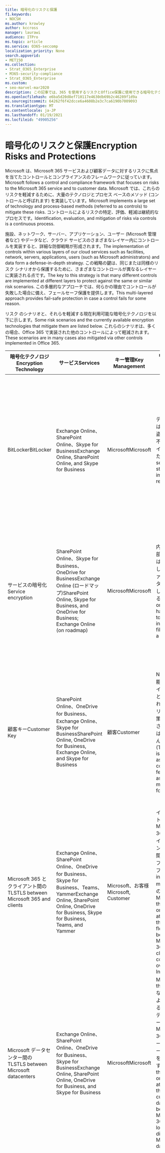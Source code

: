 ```yaml
---
title: 暗号化のリスクと保護
f1.keywords:
- NOCSH
ms.author: krowley
author: kccross
manager: laurawi
audience: ITPro
ms.topic: article
ms.service: O365-seccomp
localization_priority: None
search.appverid:
- MET150
ms.collection:
- Strat_O365_Enterprise
- M365-security-compliance
- Strat_O365_Enterprise
ms.custom:
- seo-marvel-mar2020
description: この記事では、365 を使用するリスクとOffice保護に使用できる暗号化テクノロジについて学習します。
ms.openlocfilehash: e6ba5d20d8ef710117e4630db69b2c46289f1d9a
ms.sourcegitcommit: 64262f6f42dcce6a4608b2e3c7ca6190b7009093
ms.translationtype: MT
ms.contentlocale: ja-JP
ms.lasthandoff: 01/19/2021
ms.locfileid: "49905256"
---
```

# <a name="encryption-risks-and-protections"></a><span data-ttu-id="67aee-103">暗号化のリスクと保護</span><span class="sxs-lookup"><span data-stu-id="67aee-103">Encryption Risks and Protections</span></span>

<span data-ttu-id="67aee-104">Microsoft は、Microsoft 365 サービスおよび顧客データに対するリスクに焦点を当てたコントロールとコンプライアンスのフレームワークに従っています。</span><span class="sxs-lookup"><span data-stu-id="67aee-104">Microsoft follows a control and compliance framework that focuses on risks to the Microsoft 365 service and to customer data.</span></span> <span data-ttu-id="67aee-105">Microsoft では、これらのリスクを軽減するために、大量のテクノロジとプロセス ベースのメソッド (コントロールと呼ばれます) を実装しています。</span><span class="sxs-lookup"><span data-stu-id="67aee-105">Microsoft implements a large set of technology and process-based methods (referred to as controls) to mitigate these risks.</span></span> <span data-ttu-id="67aee-106">コントロールによるリスクの特定、評価、軽減は継続的なプロセスです。</span><span class="sxs-lookup"><span data-stu-id="67aee-106">Identification, evaluation, and mitigation of risks via controls is a continuous process.</span></span> 

<span data-ttu-id="67aee-107">施設、ネットワーク、サーバー、アプリケーション、ユーザー (Microsoft 管理者など) やデータなど、クラウド サービスのさまざまなレイヤー内にコントロールを実装すると、詳細な防御戦略が形成されます。</span><span class="sxs-lookup"><span data-stu-id="67aee-107">The implementation of controls within various layers of our cloud services such as facilities, network, servers, applications, users (such as Microsoft administrators) and data form a defense-in-depth strategy.</span></span> <span data-ttu-id="67aee-108">この戦略の鍵は、同じまたは同様のリスク シナリオから保護するために、さまざまなコントロールが異なるレイヤーに実装される点です。</span><span class="sxs-lookup"><span data-stu-id="67aee-108">The key to this strategy is that many different controls are implemented at different layers to protect against the same or similar risk scenarios.</span></span> <span data-ttu-id="67aee-109">この多層的なアプローチでは、何らかの理由でコントロールが失敗した場合に備え、フェールセーフ保護を提供します。</span><span class="sxs-lookup"><span data-stu-id="67aee-109">This multi-layered approach provides fail-safe protection in case a control fails for some reason.</span></span>

<span data-ttu-id="67aee-110">リスク のシナリオと、それらを軽減する現在利用可能な暗号化テクノロジを以下に示します。</span><span class="sxs-lookup"><span data-stu-id="67aee-110">Some risk scenarios and the currently available encryption technologies that mitigate them are listed below.</span></span> <span data-ttu-id="67aee-111">これらのシナリオは、多くの場合、Office 365 で実装された他のコントロールによって軽減されます。</span><span class="sxs-lookup"><span data-stu-id="67aee-111">These scenarios are in many cases also mitigated via other controls implemented in Office 365.</span></span>

| <span data-ttu-id="67aee-112">暗号化テクノロジ</span><span class="sxs-lookup"><span data-stu-id="67aee-112">Encryption Technology</span></span> | <span data-ttu-id="67aee-113">サービス</span><span class="sxs-lookup"><span data-stu-id="67aee-113">Services</span></span> | <span data-ttu-id="67aee-114">キー管理</span><span class="sxs-lookup"><span data-stu-id="67aee-114">Key Management</span></span> | <span data-ttu-id="67aee-115">リスク シナリオ</span><span class="sxs-lookup"><span data-stu-id="67aee-115">Risk Scenario</span></span> | <span data-ttu-id="67aee-116">値</span><span class="sxs-lookup"><span data-stu-id="67aee-116">Value</span></span> |
|---------------------------------------------------------------------------------|--------------------------------------------------------------------------------------------------|---------------------|------------------------------------------------------------------------------------------------------------------------------------------|---------------------------------------------------------------------------------------------------------------------------------------------------------------------------------------------------------------------------------------------------------------------------------------------------------------------------------------------------------------------------------------------------------------------------------|
| <span data-ttu-id="67aee-117">BitLocker</span><span class="sxs-lookup"><span data-stu-id="67aee-117">BitLocker</span></span> | <span data-ttu-id="67aee-118">Exchange Online、SharePoint Online、Skype for Business</span><span class="sxs-lookup"><span data-stu-id="67aee-118">Exchange Online, SharePoint Online, and Skype for Business</span></span> | <span data-ttu-id="67aee-119">Microsoft</span><span class="sxs-lookup"><span data-stu-id="67aee-119">Microsoft</span></span> | <span data-ttu-id="67aee-120">ディスクまたはサーバーが盗まれたり、不適切にリサイクルされた。</span><span class="sxs-lookup"><span data-stu-id="67aee-120">Disks or servers are stolen or improperly recycled.</span></span> | <span data-ttu-id="67aee-121">BitLocker は、ハードウェア (サーバー/ディスク) の盗難または不適切なリサイクルによるデータの損失から保護する、フェールセーフなアプローチを提供します。</span><span class="sxs-lookup"><span data-stu-id="67aee-121">BitLocker provides a fail-safe approach to protect against loss of data due to stolen or improperly recycled hardware (server/disk).</span></span> |
| <span data-ttu-id="67aee-122">サービスの暗号化</span><span class="sxs-lookup"><span data-stu-id="67aee-122">Service encryption</span></span> | <span data-ttu-id="67aee-123">SharePoint Online、Skype for Business、OneDrive for BusinessExchange Online (ロードマップ)</span><span class="sxs-lookup"><span data-stu-id="67aee-123">SharePoint Online, Skype for Business, and OneDrive for Business; Exchange Online (on roadmap)</span></span> | <span data-ttu-id="67aee-124">Microsoft</span><span class="sxs-lookup"><span data-stu-id="67aee-124">Microsoft</span></span> | <span data-ttu-id="67aee-125">内部または外部のハッカーは、BLOB として個々のファイル/データにアクセスしようとする。</span><span class="sxs-lookup"><span data-stu-id="67aee-125">Internal or external hacker tries to access individual files/data as a blob.</span></span> | <span data-ttu-id="67aee-126">暗号化されたデータは、キーにアクセスせずに解読することはできません。</span><span class="sxs-lookup"><span data-stu-id="67aee-126">The encrypted data cannot be decrypted without access to keys.</span></span> <span data-ttu-id="67aee-127">ハッカーがデータにアクセスするリスクを軽減するのに役立ちます。</span><span class="sxs-lookup"><span data-stu-id="67aee-127">Helps to mitigate risk of a hacker accessing data.</span></span> |
| <span data-ttu-id="67aee-128">顧客キー</span><span class="sxs-lookup"><span data-stu-id="67aee-128">Customer Key</span></span> | <span data-ttu-id="67aee-129">SharePoint Online、OneDrive for Business、Exchange Online、Skype for Business</span><span class="sxs-lookup"><span data-stu-id="67aee-129">SharePoint Online, OneDrive for Business, Exchange Online, and Skype for Business</span></span> | <span data-ttu-id="67aee-130">顧客</span><span class="sxs-lookup"><span data-stu-id="67aee-130">Customer</span></span> | <span data-ttu-id="67aee-131">N/A (この機能はコンプライアンス機能として設計されています。リスクの軽減策として設計された機能ではありません)。</span><span class="sxs-lookup"><span data-stu-id="67aee-131">N/A (This feature is designed as a compliance feature; not as a mitigation for any risk.)</span></span> | <span data-ttu-id="67aee-132">お客様が内部の規制とコンプライアンスの義務を果たすのをサポートし、サービスを停止して Microsoft のデータへのアクセスを取り消す機能を提供します。</span><span class="sxs-lookup"><span data-stu-id="67aee-132">Helps customers meet internal regulation and compliance obligations, and the ability to leave the service and revoke Microsoft's access to data</span></span> |
| <span data-ttu-id="67aee-133">Microsoft 365 とクライアント間の TLS</span><span class="sxs-lookup"><span data-stu-id="67aee-133">TLS between Microsoft 365 and clients</span></span> | <span data-ttu-id="67aee-134">Exchange Online、SharePoint Online、OneDrive for Business、Skype for Business、Teams、Yammer</span><span class="sxs-lookup"><span data-stu-id="67aee-134">Exchange Online, SharePoint Online, OneDrive for Business, Skype for Business, Teams, and Yammer</span></span> | <span data-ttu-id="67aee-135">Microsoft、お客様</span><span class="sxs-lookup"><span data-stu-id="67aee-135">Microsoft, Customer</span></span> | <span data-ttu-id="67aee-136">インターネット上の Microsoft 365 とクライアント コンピューター間のデータ フローをタップする Man-in-the-middle などの攻撃。</span><span class="sxs-lookup"><span data-stu-id="67aee-136">Man-in-the-middle or other attack to tap the data flow between Microsoft 365 and client computers over Internet.</span></span> | <span data-ttu-id="67aee-137">この実装は、Microsoft と顧客の両方に価値を提供し、Microsoft 365 とクライアントの間を流れるデータの整合性を保証します。</span><span class="sxs-lookup"><span data-stu-id="67aee-137">This implementation provides value to both Microsoft and customers and assures data integrity as it flows between Microsoft 365 and the client.</span></span> |
| <span data-ttu-id="67aee-138">Microsoft データセンター間の TLS</span><span class="sxs-lookup"><span data-stu-id="67aee-138">TLS between Microsoft datacenters</span></span> | <span data-ttu-id="67aee-139">Exchange Online、SharePoint Online、OneDrive for Business、Skype for Business</span><span class="sxs-lookup"><span data-stu-id="67aee-139">Exchange Online, SharePoint Online, OneDrive for Business, and Skype for Business</span></span> | <span data-ttu-id="67aee-140">Microsoft</span><span class="sxs-lookup"><span data-stu-id="67aee-140">Microsoft</span></span> | <span data-ttu-id="67aee-141">Man-in-the-middle などの攻撃によって、異なる Microsoft データセンターにある Microsoft 365 サーバー間の顧客データ フローをタップします。</span><span class="sxs-lookup"><span data-stu-id="67aee-141">Man-in-the-middle or other attack to tap the customer data flow between Microsoft 365 servers located in different Microsoft datacenters.</span></span> | <span data-ttu-id="67aee-142">この実装は、Microsoft データセンター間の攻撃からデータを保護するもう 1 つの方法です。</span><span class="sxs-lookup"><span data-stu-id="67aee-142">This implementation is another method to protect data against attacks between Microsoft datacenters.</span></span> |
| <span data-ttu-id="67aee-143">Azure Rights Management (Microsoft 365 または Azure Information Protection に含まれています)</span><span class="sxs-lookup"><span data-stu-id="67aee-143">Azure Rights Management (included in Microsoft 365 or Azure Information Protection)</span></span> | <span data-ttu-id="67aee-144">Exchange Online、SharePoint Online、OneDrive for Business</span><span class="sxs-lookup"><span data-stu-id="67aee-144">Exchange Online, SharePoint Online, and OneDrive for Business</span></span> | <span data-ttu-id="67aee-145">顧客</span><span class="sxs-lookup"><span data-stu-id="67aee-145">Customer</span></span> | <span data-ttu-id="67aee-146">データは、データにアクセスできないユーザーの手に入ります。</span><span class="sxs-lookup"><span data-stu-id="67aee-146">Data falls into the hands of a person who should not have access to the data.</span></span> | <span data-ttu-id="67aee-147">Azure Information Protection は Azure RMS を使用します。これは、暗号化、ID、および承認ポリシーを使用して顧客に価値を提供し、複数のデバイス間でファイルと電子メールを保護するのに役立ちます。</span><span class="sxs-lookup"><span data-stu-id="67aee-147">Azure Information Protection uses Azure RMS, which provides value to customers by using encryption, identity, and authorization policies to help secure files and email across multiple devices.</span></span> <span data-ttu-id="67aee-148">Azure RMS は、特定の条件 (つまり、特定のアドレスへのすべてのメール) に一致する Microsoft 365 からのすべての電子メールを、別の受信者に送信する前に自動的に暗号化できるお客様に価値を提供します。</span><span class="sxs-lookup"><span data-stu-id="67aee-148">Azure RMS provides value to customers where all emails originating from Microsoft 365 that match certain criteria (i.e., all emails to a certain address) can be automatically encrypted before they get sent to another recipient.</span></span> |
| <span data-ttu-id="67aee-149">S/MIME</span><span class="sxs-lookup"><span data-stu-id="67aee-149">S/MIME</span></span> | <span data-ttu-id="67aee-150">Exchange Online</span><span class="sxs-lookup"><span data-stu-id="67aee-150">Exchange Online</span></span> | <span data-ttu-id="67aee-151">顧客</span><span class="sxs-lookup"><span data-stu-id="67aee-151">Customer</span></span> | <span data-ttu-id="67aee-152">電子メールは、目的の受信者ではない人の手に入ります。</span><span class="sxs-lookup"><span data-stu-id="67aee-152">Email falls into the hands of a person who is not the intended recipient.</span></span> | <span data-ttu-id="67aee-153">S/MIME は、S/MIME で暗号化された電子メールを電子メールの直接受信者だけが解読できると保証することで、お客様に価値を提供します。</span><span class="sxs-lookup"><span data-stu-id="67aee-153">S/MIME provides value to customers by assuring that email encrypted with S/MIME can only be decrypted by the direct recipient of the email.</span></span> |
| <span data-ttu-id="67aee-154">Office 365 Message Encryption</span><span class="sxs-lookup"><span data-stu-id="67aee-154">Office 365 Message Encryption</span></span> | <span data-ttu-id="67aee-155">Exchange Online、SharePoint Online</span><span class="sxs-lookup"><span data-stu-id="67aee-155">Exchange Online, SharePoint Online</span></span> | <span data-ttu-id="67aee-156">顧客</span><span class="sxs-lookup"><span data-stu-id="67aee-156">Customer</span></span> | <span data-ttu-id="67aee-157">保護された添付ファイルを含む電子メールは、電子メールの意図した受信者ではない Microsoft 365 の内または外部のユーザーの手に入ります。</span><span class="sxs-lookup"><span data-stu-id="67aee-157">Email, including protected attachments, falls in hands of a person either within or outside Microsoft 365 who is not the intended recipient of the email.</span></span> | <span data-ttu-id="67aee-158">OME は、特定の条件 (つまり、特定のアドレスへのすべてのメール) に一致する Microsoft 365 からのすべてのメールが、別の内部または外部の受信者に送信される前に自動的に暗号化されるお客様に価値を提供します。</span><span class="sxs-lookup"><span data-stu-id="67aee-158">OME provides value to customers where all emails originating from Microsoft 365 that match certain criteria (i.e., all emails to a certain address) are automatically encrypted before they get sent to another internal or an external recipient.</span></span> |
| <span data-ttu-id="67aee-159">パートナー組織との SMTP TLS</span><span class="sxs-lookup"><span data-stu-id="67aee-159">SMTP TLS with partner organization</span></span> | <span data-ttu-id="67aee-160">Exchange Online</span><span class="sxs-lookup"><span data-stu-id="67aee-160">Exchange Online</span></span> | <span data-ttu-id="67aee-161">顧客</span><span class="sxs-lookup"><span data-stu-id="67aee-161">Customer</span></span> | <span data-ttu-id="67aee-162">メールは、Microsoft 365 テナントから別のパートナー組織への転送中に man-in-the-middle などの攻撃によって傍受されます。</span><span class="sxs-lookup"><span data-stu-id="67aee-162">Email is intercepted via a man-in-the-middle or other attack while in transit from a Microsoft 365 tenant to another partner organization.</span></span> | <span data-ttu-id="67aee-163">このシナリオは、暗号化された SMTP チャネル内で Microsoft 365 テナントとパートナーの電子メール組織との間ですべての電子メールを送受信できるよう、お客様に価値を提供します。</span><span class="sxs-lookup"><span data-stu-id="67aee-163">This scenario provides value to the customer such that they can send/receive all emails between their Microsoft 365 tenant and their partner's email organization inside an encrypted SMTP channel.</span></span> |

## <a name="encryption-technologies-available-in-multi-tenant-environments"></a><span data-ttu-id="67aee-164">マルチテナント環境で使用可能な暗号化テクノロジ</span><span class="sxs-lookup"><span data-stu-id="67aee-164">Encryption technologies available in multi-tenant environments</span></span>

| <span data-ttu-id="67aee-165">暗号化テクノロジ</span><span class="sxs-lookup"><span data-stu-id="67aee-165">Encryption Technology</span></span> | <span data-ttu-id="67aee-166">実装者</span><span class="sxs-lookup"><span data-stu-id="67aee-166">Implemented by</span></span> | <span data-ttu-id="67aee-167">主要な Exchange アルゴリズムと強度</span><span class="sxs-lookup"><span data-stu-id="67aee-167">Key Exchange Algorithm and Strength</span></span> | <span data-ttu-id="67aee-168">キー管理\*</span><span class="sxs-lookup"><span data-stu-id="67aee-168">Key Management\*</span></span> | <span data-ttu-id="67aee-169">FIPS 140-2 検証済み</span><span class="sxs-lookup"><span data-stu-id="67aee-169">FIPS 140-2 Validated</span></span> |
|----------------------------------------------------------------------------------|-------------------------|------------------------------------------------------------------------------------------------------------------------------------------------------------------------------------|--------------------------------------------------------------------------------------------------------------------------------------------------------------------------------------------------------------------------------------------------------------------------------------------------------------------------------------------------------------------------------------------------------------------------------------------------------------------------------------------------------------------------------------------------------------------------------------------------------------------------------------------------------------------------------------------------------------------------------------------------------------------------------------------------------------------------------------------------------------------------------------------------------------|-----------------------------------------------------------------------|
| <span data-ttu-id="67aee-170">BitLocker</span><span class="sxs-lookup"><span data-stu-id="67aee-170">BitLocker</span></span> | <span data-ttu-id="67aee-171">Exchange Online</span><span class="sxs-lookup"><span data-stu-id="67aee-171">Exchange Online</span></span> | <span data-ttu-id="67aee-172">AES 256 ビット</span><span class="sxs-lookup"><span data-stu-id="67aee-172">AES 256-bit</span></span> | <span data-ttu-id="67aee-173">AES 外部キーは、シークレット セーフと Exchange サーバーのレジストリに格納されます。</span><span class="sxs-lookup"><span data-stu-id="67aee-173">AES external key is stored in a Secret Safe and in the registry of the Exchange server.</span></span> <span data-ttu-id="67aee-174">シークレット セーフは、アクセスに高レベルの昇格と承認が必要なセキュリティで保護されたリポジトリです。</span><span class="sxs-lookup"><span data-stu-id="67aee-174">The Secret Safe is a secured repository that requires high-level elevation and approvals to access.</span></span> <span data-ttu-id="67aee-175">アクセスは、ロックボックス (Lockbox) という内部ツールを使用する場合にのみ要求および承認できます。</span><span class="sxs-lookup"><span data-stu-id="67aee-175">Access can be requested and approved only by using an internal tool called Lockbox.</span></span> <span data-ttu-id="67aee-176">AES 外部キーは、サーバーのトラステッド プラットフォーム モジュールにも格納されます。</span><span class="sxs-lookup"><span data-stu-id="67aee-176">The AES external key is also stored in the Trusted Platform Module in the server.</span></span> <span data-ttu-id="67aee-177">48 桁の数値パスワードが Active Directory に格納され、ロックボックスによって保護されます。</span><span class="sxs-lookup"><span data-stu-id="67aee-177">A 48-digit numerical password is stored in Active Directory and protected by Lockbox.</span></span> | <span data-ttu-id="67aee-178">はい</span><span class="sxs-lookup"><span data-stu-id="67aee-178">Yes</span></span> |
|  | <span data-ttu-id="67aee-179">SharePoint Online</span><span class="sxs-lookup"><span data-stu-id="67aee-179">SharePoint Online</span></span> | <span data-ttu-id="67aee-180">AES 256 ビット</span><span class="sxs-lookup"><span data-stu-id="67aee-180">AES 256-bit</span></span> | <span data-ttu-id="67aee-181">AES 外部キーはシークレット セーフに格納されます。</span><span class="sxs-lookup"><span data-stu-id="67aee-181">AES external key is stored in a Secret Safe.</span></span> <span data-ttu-id="67aee-182">シークレット セーフは、アクセスに高レベルの昇格と承認が必要なセキュリティで保護されたリポジトリです。</span><span class="sxs-lookup"><span data-stu-id="67aee-182">The Secret Safe is a secured repository that requires high-level elevation and approvals to access.</span></span> <span data-ttu-id="67aee-183">アクセスは、ロックボックス (Lockbox) という内部ツールを使用する場合にのみ要求および承認できます。</span><span class="sxs-lookup"><span data-stu-id="67aee-183">Access can be requested and approved only by using an internal tool called Lockbox.</span></span> <span data-ttu-id="67aee-184">AES 外部キーは、サーバーのトラステッド プラットフォーム モジュールにも格納されます。</span><span class="sxs-lookup"><span data-stu-id="67aee-184">The AES external key is also stored in the Trusted Platform Module in the server.</span></span> <span data-ttu-id="67aee-185">48 桁の数値パスワードが Active Directory に格納され、ロックボックスによって保護されます。</span><span class="sxs-lookup"><span data-stu-id="67aee-185">A 48-digit numerical password is stored in Active Directory and protected by Lockbox.</span></span> | <span data-ttu-id="67aee-186">はい</span><span class="sxs-lookup"><span data-stu-id="67aee-186">Yes</span></span> |
|  | <span data-ttu-id="67aee-187">Skype for Business</span><span class="sxs-lookup"><span data-stu-id="67aee-187">Skype for Business</span></span> | <span data-ttu-id="67aee-188">AES 256 ビット</span><span class="sxs-lookup"><span data-stu-id="67aee-188">AES 256-bit</span></span> | <span data-ttu-id="67aee-189">AES 外部キーはシークレット セーフに格納されます。</span><span class="sxs-lookup"><span data-stu-id="67aee-189">AES external key is stored in a Secret Safe.</span></span> <span data-ttu-id="67aee-190">シークレット セーフは、アクセスに高レベルの昇格と承認が必要なセキュリティで保護されたリポジトリです。</span><span class="sxs-lookup"><span data-stu-id="67aee-190">The Secret Safe is a secured repository that requires high-level elevation and approvals to access.</span></span> <span data-ttu-id="67aee-191">アクセスは、ロックボックス (Lockbox) という内部ツールを使用する場合にのみ要求および承認できます。</span><span class="sxs-lookup"><span data-stu-id="67aee-191">Access can be requested and approved only by using an internal tool called Lockbox.</span></span> <span data-ttu-id="67aee-192">AES 外部キーは、サーバーのトラステッド プラットフォーム モジュールにも格納されます。</span><span class="sxs-lookup"><span data-stu-id="67aee-192">The AES external key is also stored in the Trusted Platform Module in the server.</span></span> <span data-ttu-id="67aee-193">48 桁の数値パスワードが Active Directory に格納され、ロックボックスによって保護されます。</span><span class="sxs-lookup"><span data-stu-id="67aee-193">A 48-digit numerical password is stored in Active Directory and protected by Lockbox.</span></span> | <span data-ttu-id="67aee-194">はい</span><span class="sxs-lookup"><span data-stu-id="67aee-194">Yes</span></span> |
| <span data-ttu-id="67aee-195">サービスの暗号化</span><span class="sxs-lookup"><span data-stu-id="67aee-195">Service Encryption</span></span> | <span data-ttu-id="67aee-196">SharePoint Online</span><span class="sxs-lookup"><span data-stu-id="67aee-196">SharePoint Online</span></span> | <span data-ttu-id="67aee-197">AES 256 ビット</span><span class="sxs-lookup"><span data-stu-id="67aee-197">AES 256-bit</span></span> | <span data-ttu-id="67aee-198">BLOB の暗号化に使用されるキーは、SharePoint Online コンテンツ データベースに格納されます。</span><span class="sxs-lookup"><span data-stu-id="67aee-198">The keys used to encrypt the blobs are stored in the SharePoint Online Content Database.</span></span> <span data-ttu-id="67aee-199">SharePoint Online コンテンツ データベースは、データベース アクセス制御と保存中の暗号化によって保護されます。</span><span class="sxs-lookup"><span data-stu-id="67aee-199">The SharePoint Online Content Database is protected by database access controls and encryption at rest.</span></span> <span data-ttu-id="67aee-200">暗号化は、Azure SQL Database で TDE を使用して実行されます。</span><span class="sxs-lookup"><span data-stu-id="67aee-200">Encryption is performed using TDE in Azure SQL Database.</span></span> <span data-ttu-id="67aee-201">これらのシークレットは、テナント レベルではなく SharePoint Online のサービス レベルです。</span><span class="sxs-lookup"><span data-stu-id="67aee-201">These secrets are at the service level for SharePoint Online, not at the tenant level.</span></span> <span data-ttu-id="67aee-202">これらのシークレット (マスター キーとも呼ばれます) は、キー ストアと呼ばれる別のセキュリティで保護されたリポジトリに格納されます。</span><span class="sxs-lookup"><span data-stu-id="67aee-202">These secrets (sometimes referred to as the master keys) are stored in a separate secure repository called the Key Store.</span></span> <span data-ttu-id="67aee-203">TDE は、アクティブ データベースとデータベース バックアップ、およびトランザクション ログの両方に対して、保存中のセキュリティを提供します。</span><span class="sxs-lookup"><span data-stu-id="67aee-203">TDE provides security at rest for both the active database and the database backups and transaction logs.</span></span> <span data-ttu-id="67aee-204">ユーザーがオプションキーを指定すると、顧客キーは Azure Key Vault に格納され、サービスはそのキーを使用してテナント キーを暗号化します。テナント キーはサイト キーの暗号化に使用され、そのキーはファイル レベルキーの暗号化に使用されます。</span><span class="sxs-lookup"><span data-stu-id="67aee-204">When customers provide the optional key, the customer key is stored in Azure Key Vault, and the service uses the key to encrypt a tenant key, which is used to encrypt a site key, which is then used to encrypt the file level keys.</span></span> <span data-ttu-id="67aee-205">基本的には、顧客がキーを提供するときに新しいキー階層が導入されます。</span><span class="sxs-lookup"><span data-stu-id="67aee-205">Essentially, a new key hierarchy is introduced when the customer provides a key.</span></span> | <span data-ttu-id="67aee-206">はい</span><span class="sxs-lookup"><span data-stu-id="67aee-206">Yes</span></span> |
|  | <span data-ttu-id="67aee-207">Skype for Business</span><span class="sxs-lookup"><span data-stu-id="67aee-207">Skype for Business</span></span> | <span data-ttu-id="67aee-208">AES 256 ビット</span><span class="sxs-lookup"><span data-stu-id="67aee-208">AES 256-bit</span></span> | <span data-ttu-id="67aee-209">各データは、ランダムに生成された異なる 256 ビット キーを使用して暗号化されます。</span><span class="sxs-lookup"><span data-stu-id="67aee-209">Each piece of data is encrypted using a different randomly generated 256-bit key.</span></span> <span data-ttu-id="67aee-210">暗号化キーは、対応するメタデータ XML ファイルに格納され、会議ごとのマスター キーによっても暗号化されます。</span><span class="sxs-lookup"><span data-stu-id="67aee-210">The encryption key is stored in a corresponding metadata XML file, which is also encrypted by a per-conference master key.</span></span> <span data-ttu-id="67aee-211">また、マスター キーは会議ごとに 1 回ランダムに生成されます。</span><span class="sxs-lookup"><span data-stu-id="67aee-211">The master key is also randomly generated once per conference.</span></span> | <span data-ttu-id="67aee-212">はい</span><span class="sxs-lookup"><span data-stu-id="67aee-212">Yes</span></span> |
|  | <span data-ttu-id="67aee-213">Exchange Online</span><span class="sxs-lookup"><span data-stu-id="67aee-213">Exchange Online</span></span> | <span data-ttu-id="67aee-214">AES 256 ビット</span><span class="sxs-lookup"><span data-stu-id="67aee-214">AES 256-bit</span></span> | <span data-ttu-id="67aee-215">各メールボックスは、Microsoft によって制御される暗号化キーを使用するデータ暗号化ポリシー (ロードマップ) または顧客 (顧客キーが使用されている場合) を使用して暗号化されます。</span><span class="sxs-lookup"><span data-stu-id="67aee-215">Each mailbox is encrypted using a data encryption policy that uses encryption keys controlled by Microsoft (on roadmap) or by the customer (when Customer Key is used).</span></span> | <span data-ttu-id="67aee-216">はい</span><span class="sxs-lookup"><span data-stu-id="67aee-216">Yes</span></span> |
| <span data-ttu-id="67aee-217">Microsoft 365 とクライアント/パートナー間の TLS</span><span class="sxs-lookup"><span data-stu-id="67aee-217">TLS between Microsoft 365 and clients/partners</span></span> | <span data-ttu-id="67aee-218">Exchange Online</span><span class="sxs-lookup"><span data-stu-id="67aee-218">Exchange Online</span></span> | [<span data-ttu-id="67aee-219">複数の暗号スイートをサポートする見分け的な TLS</span><span class="sxs-lookup"><span data-stu-id="67aee-219">Opportunistic TLS supporting multiple cipher suites</span></span>](https://technet.microsoft.com/library/mt163898.aspx) | <span data-ttu-id="67aee-220">Exchange Online (outlook.office.com) の TLS 証明書は、Baltimore CyberTrust Root によって発行された 2048 ビットの SHA256RSA 証明書です。</span><span class="sxs-lookup"><span data-stu-id="67aee-220">The TLS certificate for Exchange Online (outlook.office.com) is a 2048-bit SHA256RSA certificate issued by Baltimore CyberTrust Root.</span></span> <br> <br> <span data-ttu-id="67aee-221">Exchange Online の TLS ルート証明書は、Baltimore CyberTrust Root によって発行された 2048 ビットの SHA1RSA 証明書です。</span><span class="sxs-lookup"><span data-stu-id="67aee-221">The TLS root certificate for Exchange Online is a 2048-bit SHA1RSA certificate issued by Baltimore CyberTrust Root.</span></span> | <span data-ttu-id="67aee-222">はい (256 ビット暗号強度を持つ TLS 1.2 を使用する場合)</span><span class="sxs-lookup"><span data-stu-id="67aee-222">Yes, when TLS 1.2 with 256-bit cipher strength is used</span></span> |
|  | <span data-ttu-id="67aee-223">SharePoint Online</span><span class="sxs-lookup"><span data-stu-id="67aee-223">SharePoint Online</span></span> | <span data-ttu-id="67aee-224">TLS 1.2 と AES 256</span><span class="sxs-lookup"><span data-stu-id="67aee-224">TLS 1.2 with AES 256</span></span> <br> <br> [<span data-ttu-id="67aee-225">OneDrive for Business および SharePoint Online におけるデータ暗号化</span><span class="sxs-lookup"><span data-stu-id="67aee-225">Data Encryption in OneDrive for Business and SharePoint Online</span></span>](https://technet.microsoft.com/library/dn905447.aspx) | <span data-ttu-id="67aee-226">SharePoint Online (\*.sharepoint.com) の TLS 証明書は、Baltimore CyberTrust Root によって発行された 2048 ビットの SHA256RSA 証明書です。</span><span class="sxs-lookup"><span data-stu-id="67aee-226">The TLS certificate for SharePoint Online (\*.sharepoint.com) is a 2048-bit SHA256RSA certificate issued by Baltimore CyberTrust Root.</span></span> <br> <br> <span data-ttu-id="67aee-227">SharePoint Online の TLS ルート証明書は、Baltimore CyberTrust Root によって発行された 2048 ビットの SHA1RSA 証明書です。</span><span class="sxs-lookup"><span data-stu-id="67aee-227">The TLS root certificate for SharePoint Online is a 2048-bit SHA1RSA certificate issued by Baltimore CyberTrust Root.</span></span> | <span data-ttu-id="67aee-228">はい</span><span class="sxs-lookup"><span data-stu-id="67aee-228">Yes</span></span> |
|  | <span data-ttu-id="67aee-229">Skype for Business</span><span class="sxs-lookup"><span data-stu-id="67aee-229">Skype for Business</span></span> | [<span data-ttu-id="67aee-230">SIP 通信および PSOM データ共有セッションの TLS</span><span class="sxs-lookup"><span data-stu-id="67aee-230">TLS for SIP communications and PSOM data sharing sessions</span></span>](https://support.office.com/article/Set-up-your-network-for-Skype-for-Business-Online-d21f89b0-3afc-432e-b735-036b2432fdbf) | <span data-ttu-id="67aee-231">Skype for Business (\*.lync.com) の TLS 証明書は、Baltimore CyberTrust Root によって発行された 2048 ビットの SHA256RSA 証明書です。</span><span class="sxs-lookup"><span data-stu-id="67aee-231">The TLS certificate for Skype for Business (\*.lync.com) is a 2048-bit SHA256RSA certificate issued by Baltimore CyberTrust Root.</span></span> <br> <br> <span data-ttu-id="67aee-232">Skype for Business の TLS ルート証明書は、Baltimore CyberTrust Root によって発行された 2048 ビットの SHA256RSA 証明書です。</span><span class="sxs-lookup"><span data-stu-id="67aee-232">The TLS root certificate for Skype for Business is a 2048-bit SHA256RSA certificate issued by Baltimore CyberTrust Root.</span></span> | <span data-ttu-id="67aee-233">はい</span><span class="sxs-lookup"><span data-stu-id="67aee-233">Yes</span></span> |
|  | <span data-ttu-id="67aee-234">Microsoft Teams</span><span class="sxs-lookup"><span data-stu-id="67aee-234">Microsoft Teams</span></span> | <span data-ttu-id="67aee-235">TLS 1.2 と AES 256</span><span class="sxs-lookup"><span data-stu-id="67aee-235">TLS 1.2 with AES 256</span></span> <br> <br> [<span data-ttu-id="67aee-236">Microsoft Teams に関してよく寄せられる質問 - 管理者向けヘルプ</span><span class="sxs-lookup"><span data-stu-id="67aee-236">Frequently asked questions about Microsoft Teams – Admin Help</span></span>](https://docs.microsoft.com/MicrosoftTeams/teams-overview) | <span data-ttu-id="67aee-237">Microsoft Teams (teams.microsoft.com、edge.skype.com) の TLS 証明書は、Baltimore CyberTrust Root によって発行された 2048 ビットの SHA256RSA 証明書です。</span><span class="sxs-lookup"><span data-stu-id="67aee-237">The TLS certificate for Microsoft Teams (teams.microsoft.com, edge.skype.com) is a 2048-bit SHA256RSA certificate issued by Baltimore CyberTrust Root.</span></span> <br> <br> <span data-ttu-id="67aee-238">Microsoft Teams の TLS ルート証明書は、Baltimore CyberTrust Root によって発行された 2048 ビットの SHA256RSA 証明書です。</span><span class="sxs-lookup"><span data-stu-id="67aee-238">The TLS root certificate for Microsoft Teams is a 2048-bit SHA256RSA certificate issued by Baltimore CyberTrust Root.</span></span> | <span data-ttu-id="67aee-239">はい</span><span class="sxs-lookup"><span data-stu-id="67aee-239">Yes</span></span> |
| <span data-ttu-id="67aee-240">Microsoft データセンター間の TLS</span><span class="sxs-lookup"><span data-stu-id="67aee-240">TLS between Microsoft datacenters</span></span> | <span data-ttu-id="67aee-241">すべての Microsoft 365 サービス</span><span class="sxs-lookup"><span data-stu-id="67aee-241">All Microsoft 365 services</span></span> | <span data-ttu-id="67aee-242">TLS 1.2 と AES 256</span><span class="sxs-lookup"><span data-stu-id="67aee-242">TLS 1.2 with AES 256</span></span> <br> <br> <span data-ttu-id="67aee-243">セキュア リアルタイム 転送プロトコル (SRTP)</span><span class="sxs-lookup"><span data-stu-id="67aee-243">Secure Real-time Transport Protocol (SRTP)</span></span> | <span data-ttu-id="67aee-244">Microsoft は、Microsoft データセンター間のサーバー間通信に、内部で管理および展開された証明機関を使用します。</span><span class="sxs-lookup"><span data-stu-id="67aee-244">Microsoft uses an internally managed and deployed certification authority for server-to-server communications between Microsoft datacenters.</span></span> | <span data-ttu-id="67aee-245">はい</span><span class="sxs-lookup"><span data-stu-id="67aee-245">Yes</span></span> |
| <span data-ttu-id="67aee-246">Azure Rights Management (Microsoft 365 または Azure Information Protection に含まれています)</span><span class="sxs-lookup"><span data-stu-id="67aee-246">Azure Rights Management (included in Microsoft 365 or Azure Information Protection)</span></span> | <span data-ttu-id="67aee-247">Exchange Online</span><span class="sxs-lookup"><span data-stu-id="67aee-247">Exchange Online</span></span> | <span data-ttu-id="67aee-248">更新 [され拡張された](https://docs.microsoft.com/previous-versions/windows/it-pro/windows-server-2008-R2-and-2008/hh867439(v=ws.10))RMS 暗号化実装である Cryptographic Mode 2 をサポートします。</span><span class="sxs-lookup"><span data-stu-id="67aee-248">Supports [Cryptographic Mode 2](https://docs.microsoft.com/previous-versions/windows/it-pro/windows-server-2008-R2-and-2008/hh867439(v=ws.10)), an updated and enhanced RMS cryptographic implementation.</span></span> <span data-ttu-id="67aee-249">署名と暗号化用の RSA 2048 と、署名内のハッシュ用の SHA-256 をサポートしています。</span><span class="sxs-lookup"><span data-stu-id="67aee-249">It supports RSA 2048 for signature and encryption, and SHA-256 for hash in the signature.</span></span> | <span data-ttu-id="67aee-250">[Microsoft によって管理されます](https://docs.microsoft.com/azure/information-protection/plan-implement-tenant-key)。</span><span class="sxs-lookup"><span data-stu-id="67aee-250">[Managed by Microsoft](https://docs.microsoft.com/azure/information-protection/plan-implement-tenant-key).</span></span> | <span data-ttu-id="67aee-251">はい</span><span class="sxs-lookup"><span data-stu-id="67aee-251">Yes</span></span> |
|  | <span data-ttu-id="67aee-252">SharePoint Online</span><span class="sxs-lookup"><span data-stu-id="67aee-252">SharePoint Online</span></span> | <span data-ttu-id="67aee-253">更新 [され拡張された](https://docs.microsoft.com/previous-versions/windows/it-pro/windows-server-2008-R2-and-2008/hh867439(v=ws.10))RMS 暗号化実装である Cryptographic Mode 2 をサポートします。</span><span class="sxs-lookup"><span data-stu-id="67aee-253">Supports [Cryptographic Mode 2](https://docs.microsoft.com/previous-versions/windows/it-pro/windows-server-2008-R2-and-2008/hh867439(v=ws.10)), an updated and enhanced RMS cryptographic implementation.</span></span> <span data-ttu-id="67aee-254">署名と暗号化に RSA 2048、署名用に SHA-256 をサポートしています。</span><span class="sxs-lookup"><span data-stu-id="67aee-254">It supports RSA 2048 for signature and encryption, and SHA-256 for signature.</span></span> | <span data-ttu-id="67aee-255">[既定の設定である Microsoft](https://docs.microsoft.com/azure/information-protection/plan-implement-tenant-key)によって管理されます。または</span><span class="sxs-lookup"><span data-stu-id="67aee-255">[Managed by Microsoft](https://docs.microsoft.com/azure/information-protection/plan-implement-tenant-key), which is the default setting; or</span></span> <br> <br> <span data-ttu-id="67aee-256">お客様が管理するキーは、Microsoft によって管理されるキーの代わりに使用されます。</span><span class="sxs-lookup"><span data-stu-id="67aee-256">Customer-managed, which is an alternative to Microsoft-managed keys.</span></span> <span data-ttu-id="67aee-257">IT で管理される Azure サブスクリプションを持つ組織は、BYOK を使用して追加料金を支払う必要はありません。</span><span class="sxs-lookup"><span data-stu-id="67aee-257">Organizations that have an IT-managed Azure subscription can use BYOK and log its usage at no extra charge.</span></span> <span data-ttu-id="67aee-258">詳細については、「Bring [Your Own Key の実装」を参照してください](https://docs.microsoft.com/azure/information-protection/plan-implement-tenant-key)。</span><span class="sxs-lookup"><span data-stu-id="67aee-258">For more information, see [Implementing bring your own key](https://docs.microsoft.com/azure/information-protection/plan-implement-tenant-key).</span></span> <span data-ttu-id="67aee-259">この構成では、キーを保護するために nCipher HSM が使用されます。</span><span class="sxs-lookup"><span data-stu-id="67aee-259">In this configuration, nCipher HSMs are used to protect your keys.</span></span> <span data-ttu-id="67aee-260">詳細については [、nCipher HSM と Azure RMS を参照してください](https://www.thales-esecurity.com/msrms/cloud)。</span><span class="sxs-lookup"><span data-stu-id="67aee-260">For more information, see [nCipher HSMs and Azure RMS](https://www.thales-esecurity.com/msrms/cloud).</span></span> | <span data-ttu-id="67aee-261">はい</span><span class="sxs-lookup"><span data-stu-id="67aee-261">Yes</span></span> |
| <span data-ttu-id="67aee-262">S/MIME</span><span class="sxs-lookup"><span data-stu-id="67aee-262">S/MIME</span></span> | <span data-ttu-id="67aee-263">Exchange Online</span><span class="sxs-lookup"><span data-stu-id="67aee-263">Exchange Online</span></span> | <span data-ttu-id="67aee-264">Cryptographic Message Syntax Standard 1.5 (PKCS #7)</span><span class="sxs-lookup"><span data-stu-id="67aee-264">Cryptographic Message Syntax Standard 1.5 (PKCS #7)</span></span> | <span data-ttu-id="67aee-265">展開されている顧客管理の公開キー基盤に依存します。</span><span class="sxs-lookup"><span data-stu-id="67aee-265">Depends on the customer-managed public key infrastructure deployed.</span></span> <span data-ttu-id="67aee-266">キー管理は顧客によって実行され、Microsoft は署名と解読に使用される秘密キーにアクセスできません。</span><span class="sxs-lookup"><span data-stu-id="67aee-266">Key management is performed by the customer, and Microsoft never has access to the private keys used for signing and decryption.</span></span> | <span data-ttu-id="67aee-267">はい (3DES または AES256 で送信メッセージを暗号化するように構成されている場合)</span><span class="sxs-lookup"><span data-stu-id="67aee-267">Yes, when configured to encrypt outgoing messages with 3DES or AES256</span></span> |
| <span data-ttu-id="67aee-268">Office 365 Message Encryption</span><span class="sxs-lookup"><span data-stu-id="67aee-268">Office 365 Message Encryption</span></span> | <span data-ttu-id="67aee-269">Exchange Online</span><span class="sxs-lookup"><span data-stu-id="67aee-269">Exchange Online</span></span> | <span data-ttu-id="67aee-270">Azure RMS と同じ ( 署名と暗号化のための暗号化モード[2](https://technet.microsoft.com/library/dn569290.aspx) - RSA 2048、署名の場合は SHA-256)</span><span class="sxs-lookup"><span data-stu-id="67aee-270">Same as Azure RMS ([Cryptographic Mode 2](https://technet.microsoft.com/library/dn569290.aspx) - RSA 2048 for signature and encryption, and SHA-256 for signature)</span></span> | <span data-ttu-id="67aee-271">Azure Information Protection を暗号化インフラストラクチャとして使用します。</span><span class="sxs-lookup"><span data-stu-id="67aee-271">Uses Azure Information Protection as its encryption infrastructure.</span></span> <span data-ttu-id="67aee-272">使用される暗号化方式は、メッセージの暗号化と復号化に使用する RMS キーを取得する場所によって異なります。</span><span class="sxs-lookup"><span data-stu-id="67aee-272">The encryption method used depends on where you obtain the RMS keys used to encrypt and decrypt messages.</span></span> | <span data-ttu-id="67aee-273">はい</span><span class="sxs-lookup"><span data-stu-id="67aee-273">Yes</span></span> |
| <span data-ttu-id="67aee-274">パートナー組織との SMTP TLS</span><span class="sxs-lookup"><span data-stu-id="67aee-274">SMTP TLS with partner organization</span></span> | <span data-ttu-id="67aee-275">Exchange Online</span><span class="sxs-lookup"><span data-stu-id="67aee-275">Exchange Online</span></span> | <span data-ttu-id="67aee-276">TLS 1.2 と AES 256</span><span class="sxs-lookup"><span data-stu-id="67aee-276">TLS 1.2 with AES 256</span></span> | <span data-ttu-id="67aee-277">Exchange Online (outlook.office.com) の TLS 証明書は、DigiCert Cloud Services CA-1 によって発行された 2048 ビットの SHA-256 RSA 暗号化証明書です。</span><span class="sxs-lookup"><span data-stu-id="67aee-277">The TLS certificate for Exchange Online (outlook.office.com) is a 2048-bit SHA-256 with RSA Encryption certificate issued by DigiCert Cloud Services CA-1.</span></span> <br> <br> <span data-ttu-id="67aee-278">Exchange Online の TLS ルート証明書は [、GlobalSign ルート CA – R1](https://docs.microsoft.com/microsoft-365/compliance/exchange-online-uses-tls-to-secure-email-connections?view=o365-worldwide#tls-certificate-information-for-exchange-online)によって発行された RSA 暗号化証明書を使用する 2048 ビットの SHA-1 です。</span><span class="sxs-lookup"><span data-stu-id="67aee-278">The TLS root certificate for Exchange Online is a 2048-bit SHA-1 with RSA Encryption certificate issued by [GlobalSign Root CA – R1](https://docs.microsoft.com/microsoft-365/compliance/exchange-online-uses-tls-to-secure-email-connections?view=o365-worldwide#tls-certificate-information-for-exchange-online).</span></span> <br> <br> <span data-ttu-id="67aee-279">セキュリティ上の理由から、証明書は時に変わる点に注意してください。</span><span class="sxs-lookup"><span data-stu-id="67aee-279">Be aware that, for security reasons, our certificates do change from time to time.</span></span> | <span data-ttu-id="67aee-280">はい (256 ビット暗号強度を持つ TLS 1.2 を使用する場合)</span><span class="sxs-lookup"><span data-stu-id="67aee-280">Yes, when TLS 1.2 with 256-bit cipher strength is used</span></span> |

<span data-ttu-id="67aee-281">*\*この表で参照されている TLS 証明書は、米国のデータセンター向けです。米国以外のデータセンターでも、2048 ビットの SHA256RSA 証明書を使用します。*</span><span class="sxs-lookup"><span data-stu-id="67aee-281">*\*TLS certificates referenced in this table are for US datacenters; non-US datacenters also use 2048-bit SHA256RSA certificates.*</span></span>

## <a name="encryption-technologies-available-in-government-cloud-community-environments"></a><span data-ttu-id="67aee-282">政府機関のクラウド コミュニティ環境で利用可能な暗号化テクノロジ</span><span class="sxs-lookup"><span data-stu-id="67aee-282">Encryption technologies available in Government cloud community environments</span></span>

| <span data-ttu-id="67aee-283">暗号化テクノロジ</span><span class="sxs-lookup"><span data-stu-id="67aee-283">Encryption Technology</span></span> | <span data-ttu-id="67aee-284">実装者</span><span class="sxs-lookup"><span data-stu-id="67aee-284">Implemented by</span></span> | <span data-ttu-id="67aee-285">主要な Exchange アルゴリズムと強度</span><span class="sxs-lookup"><span data-stu-id="67aee-285">Key Exchange Algorithm and Strength</span></span> | <span data-ttu-id="67aee-286">キー管理\*</span><span class="sxs-lookup"><span data-stu-id="67aee-286">Key Management\*</span></span> | <span data-ttu-id="67aee-287">FIPS 140-2 検証済み</span><span class="sxs-lookup"><span data-stu-id="67aee-287">FIPS 140-2 Validated</span></span> |
|---------------------------------------------|--------------------------------------------------------|------------------------------------------------------------------------------------------------------------------------------------------------------------------------------------|--------------------------------------------------------------------------------------------------------------------------------------------------------------------------------------------------------------------------------------------------------------------------------------------------------------------------------------------------------------------------------------------------------------------------------------------------------------------------------------------------------------------------------------------------------------------------------------------------------------------------------------------------------------------------------------------------------------------------------------------------------------------------------------------------------------------------------------------------------------------------------------------------------------|-------------------------------------------------------------------------|
| <span data-ttu-id="67aee-288">BitLocker</span><span class="sxs-lookup"><span data-stu-id="67aee-288">BitLocker</span></span> | <span data-ttu-id="67aee-289">Exchange Online</span><span class="sxs-lookup"><span data-stu-id="67aee-289">Exchange Online</span></span> | <span data-ttu-id="67aee-290">AES 256 ビット</span><span class="sxs-lookup"><span data-stu-id="67aee-290">AES 256-bit</span></span> | <span data-ttu-id="67aee-291">AES 外部キーは、シークレット セーフと Exchange サーバーのレジストリに格納されます。</span><span class="sxs-lookup"><span data-stu-id="67aee-291">AES external key is stored in a Secret Safe and in the registry of the Exchange server.</span></span> <span data-ttu-id="67aee-292">シークレット セーフは、アクセスに高レベルの昇格と承認が必要なセキュリティで保護されたリポジトリです。</span><span class="sxs-lookup"><span data-stu-id="67aee-292">The Secret Safe is a secured repository that requires high-level elevation and approvals to access.</span></span> <span data-ttu-id="67aee-293">アクセスは、ロックボックス (Lockbox) という内部ツールを使用する場合にのみ要求および承認できます。</span><span class="sxs-lookup"><span data-stu-id="67aee-293">Access can be requested and approved only by using an internal tool called Lockbox.</span></span> <span data-ttu-id="67aee-294">AES 外部キーは、サーバーのトラステッド プラットフォーム モジュールにも格納されます。</span><span class="sxs-lookup"><span data-stu-id="67aee-294">The AES external key is also stored in the Trusted Platform Module in the server.</span></span> <span data-ttu-id="67aee-295">48 桁の数値パスワードが Active Directory に格納され、ロックボックスによって保護されます。</span><span class="sxs-lookup"><span data-stu-id="67aee-295">A 48-digit numerical password is stored in Active Directory and protected by Lockbox.</span></span> | <span data-ttu-id="67aee-296">はい</span><span class="sxs-lookup"><span data-stu-id="67aee-296">Yes</span></span> |
|  | <span data-ttu-id="67aee-297">SharePoint Online</span><span class="sxs-lookup"><span data-stu-id="67aee-297">SharePoint Online</span></span> | <span data-ttu-id="67aee-298">AES 256 ビット</span><span class="sxs-lookup"><span data-stu-id="67aee-298">AES 256-bit</span></span> | <span data-ttu-id="67aee-299">AES 外部キーはシークレット セーフに格納されます。</span><span class="sxs-lookup"><span data-stu-id="67aee-299">AES external key is stored in a Secret Safe.</span></span> <span data-ttu-id="67aee-300">シークレット セーフは、アクセスに高レベルの昇格と承認が必要なセキュリティで保護されたリポジトリです。</span><span class="sxs-lookup"><span data-stu-id="67aee-300">The Secret Safe is a secured repository that requires high-level elevation and approvals to access.</span></span> <span data-ttu-id="67aee-301">アクセスは、ロックボックス (Lockbox) という内部ツールを使用する場合にのみ要求および承認できます。</span><span class="sxs-lookup"><span data-stu-id="67aee-301">Access can be requested and approved only by using an internal tool called Lockbox.</span></span> <span data-ttu-id="67aee-302">AES 外部キーは、サーバーのトラステッド プラットフォーム モジュールにも格納されます。</span><span class="sxs-lookup"><span data-stu-id="67aee-302">The AES external key is also stored in the Trusted Platform Module in the server.</span></span> <span data-ttu-id="67aee-303">48 桁の数値パスワードが Active Directory に格納され、ロックボックスによって保護されます。</span><span class="sxs-lookup"><span data-stu-id="67aee-303">A 48-digit numerical password is stored in Active Directory and protected by Lockbox.</span></span> | <span data-ttu-id="67aee-304">はい</span><span class="sxs-lookup"><span data-stu-id="67aee-304">Yes</span></span> |
|  | <span data-ttu-id="67aee-305">Skype for Business</span><span class="sxs-lookup"><span data-stu-id="67aee-305">Skype for Business</span></span> | <span data-ttu-id="67aee-306">AES 256 ビット</span><span class="sxs-lookup"><span data-stu-id="67aee-306">AES 256-bit</span></span> | <span data-ttu-id="67aee-307">AES 外部キーはシークレット セーフに格納されます。</span><span class="sxs-lookup"><span data-stu-id="67aee-307">AES external key is stored in a Secret Safe.</span></span> <span data-ttu-id="67aee-308">シークレット セーフは、アクセスに高レベルの昇格と承認が必要なセキュリティで保護されたリポジトリです。</span><span class="sxs-lookup"><span data-stu-id="67aee-308">The Secret Safe is a secured repository that requires high-level elevation and approvals to access.</span></span> <span data-ttu-id="67aee-309">アクセスは、ロックボックス (Lockbox) という内部ツールを使用する場合にのみ要求および承認できます。</span><span class="sxs-lookup"><span data-stu-id="67aee-309">Access can be requested and approved only by using an internal tool called Lockbox.</span></span> <span data-ttu-id="67aee-310">AES 外部キーは、サーバーのトラステッド プラットフォーム モジュールにも格納されます。</span><span class="sxs-lookup"><span data-stu-id="67aee-310">The AES external key is also stored in the Trusted Platform Module in the server.</span></span> <span data-ttu-id="67aee-311">48 桁の数値パスワードが Active Directory に格納され、ロックボックスによって保護されます。</span><span class="sxs-lookup"><span data-stu-id="67aee-311">A 48-digit numerical password is stored in Active Directory and protected by Lockbox.</span></span> | <span data-ttu-id="67aee-312">はい</span><span class="sxs-lookup"><span data-stu-id="67aee-312">Yes</span></span> |
| <span data-ttu-id="67aee-313">サービスの暗号化</span><span class="sxs-lookup"><span data-stu-id="67aee-313">Service Encryption</span></span> | <span data-ttu-id="67aee-314">SharePoint Online</span><span class="sxs-lookup"><span data-stu-id="67aee-314">SharePoint Online</span></span> | <span data-ttu-id="67aee-315">AES 256 ビット</span><span class="sxs-lookup"><span data-stu-id="67aee-315">AES 256-bit</span></span> | <span data-ttu-id="67aee-316">BLOB の暗号化に使用されるキーは、SharePoint Online コンテンツ データベースに格納されます。</span><span class="sxs-lookup"><span data-stu-id="67aee-316">The keys used to encrypt the blobs are stored in the SharePoint Online Content Database.</span></span> <span data-ttu-id="67aee-317">SharePoint Online コンテンツ データベースは、データベース アクセス制御と保存中の暗号化によって保護されます。</span><span class="sxs-lookup"><span data-stu-id="67aee-317">The SharePoint Online Content Databases is protected by database access controls and encryption at rest.</span></span> <span data-ttu-id="67aee-318">暗号化は、Azure SQL Database で TDE を使用して実行されます。</span><span class="sxs-lookup"><span data-stu-id="67aee-318">Encryption is performed using TDE in Azure SQL Database.</span></span> <span data-ttu-id="67aee-319">これらのシークレットは、テナント レベルではなく SharePoint Online のサービス レベルです。</span><span class="sxs-lookup"><span data-stu-id="67aee-319">These secrets are at the service level for SharePoint Online, not at the tenant level.</span></span> <span data-ttu-id="67aee-320">これらのシークレット (マスター キーとも呼ばれます) は、キー ストアと呼ばれる別のセキュリティで保護されたリポジトリに格納されます。</span><span class="sxs-lookup"><span data-stu-id="67aee-320">These secrets (sometimes referred to as the master keys) are stored in a separate secure repository called the Key Store.</span></span> <span data-ttu-id="67aee-321">TDE は、アクティブ データベースとデータベース バックアップ、およびトランザクション ログの両方に対して、保存中のセキュリティを提供します。</span><span class="sxs-lookup"><span data-stu-id="67aee-321">TDE provides security at rest for both the active database and the database backups and transaction logs.</span></span> <span data-ttu-id="67aee-322">ユーザーがオプションキーを入力すると、顧客キーは Azure Key Vault に格納され、サービスはそのキーを使用してテナント キーを暗号化します。テナント キーはサイト キーの暗号化に使用され、このキーはファイル レベルキーの暗号化に使用されます。</span><span class="sxs-lookup"><span data-stu-id="67aee-322">When customers provide the optional key, the Customer Key is stored in Azure Key Vault, and the service uses the key to encrypt a tenant key, which is used to encrypt a site key, which is then used to encrypt the file level keys.</span></span> <span data-ttu-id="67aee-323">基本的には、顧客がキーを提供するときに新しいキー階層が導入されます。</span><span class="sxs-lookup"><span data-stu-id="67aee-323">Essentially, a new key hierarchy is introduced when the customer provides a key.</span></span> | <span data-ttu-id="67aee-324">はい</span><span class="sxs-lookup"><span data-stu-id="67aee-324">Yes</span></span> |
|  | <span data-ttu-id="67aee-325">Skype for Business</span><span class="sxs-lookup"><span data-stu-id="67aee-325">Skype for Business</span></span> | <span data-ttu-id="67aee-326">AES 256 ビット</span><span class="sxs-lookup"><span data-stu-id="67aee-326">AES 256-bit</span></span> | <span data-ttu-id="67aee-327">各データは、ランダムに生成された異なる 256 ビット キーを使用して暗号化されます。</span><span class="sxs-lookup"><span data-stu-id="67aee-327">Each piece of data is encrypted using a different randomly generated 256-bit key.</span></span> <span data-ttu-id="67aee-328">暗号化キーは、対応するメタデータ XML ファイルに格納され、会議ごとのマスター キーによっても暗号化されます。</span><span class="sxs-lookup"><span data-stu-id="67aee-328">The encryption key is stored in a corresponding metadata XML file, which is also encrypted by a per-conference master key.</span></span> <span data-ttu-id="67aee-329">また、マスター キーは会議ごとに 1 回ランダムに生成されます。</span><span class="sxs-lookup"><span data-stu-id="67aee-329">The master key is also randomly generated once per conference.</span></span> | <span data-ttu-id="67aee-330">はい</span><span class="sxs-lookup"><span data-stu-id="67aee-330">Yes</span></span> |
|  | <span data-ttu-id="67aee-331">Exchange Online</span><span class="sxs-lookup"><span data-stu-id="67aee-331">Exchange Online</span></span> | <span data-ttu-id="67aee-332">AES 256 ビット</span><span class="sxs-lookup"><span data-stu-id="67aee-332">AES 256-bit</span></span> | <span data-ttu-id="67aee-333">各メールボックスは、Microsoft によって制御される暗号化キーを使用するデータ暗号化ポリシーを使用するか、顧客が (顧客キーを使用する場合) 暗号化ポリシーを使用して暗号化されます。</span><span class="sxs-lookup"><span data-stu-id="67aee-333">Each mailbox is encrypted using a data encryption policy that uses encryption keys controlled by Microsoft or by the customer (when Customer Key is used).</span></span> | <span data-ttu-id="67aee-334">はい</span><span class="sxs-lookup"><span data-stu-id="67aee-334">Yes</span></span> |
| <span data-ttu-id="67aee-335">Microsoft 365 とクライアント/パートナー間の TLS</span><span class="sxs-lookup"><span data-stu-id="67aee-335">TLS between Microsoft 365 and clients/partners</span></span> | <span data-ttu-id="67aee-336">Exchange Online</span><span class="sxs-lookup"><span data-stu-id="67aee-336">Exchange Online</span></span> | [<span data-ttu-id="67aee-337">複数の暗号スイートをサポートする見分け的な TLS</span><span class="sxs-lookup"><span data-stu-id="67aee-337">Opportunistic TLS supporting multiple cipher suites</span></span>](https://technet.microsoft.com/library/mt163898.aspx) | <span data-ttu-id="67aee-338">Exchange Online (outlook.office.com) の TLS 証明書は、Baltimore CyberTrust Root によって発行された 2048 ビットの SHA256RSA 証明書です。</span><span class="sxs-lookup"><span data-stu-id="67aee-338">The TLS certificate for Exchange Online (outlook.office.com) is a 2048-bit SHA256RSA certificate issued by Baltimore CyberTrust Root.</span></span> <br> <br> <span data-ttu-id="67aee-339">Exchange Online の TLS ルート証明書は、Baltimore CyberTrust Root によって発行された 2048 ビットの SHA1RSA 証明書です。</span><span class="sxs-lookup"><span data-stu-id="67aee-339">The TLS root certificate for Exchange Online is a 2048-bit SHA1RSA certificate issued by Baltimore CyberTrust Root.</span></span> | <span data-ttu-id="67aee-340">はい (256 ビット暗号強度を持つ TLS 1.2 を使用する場合)</span><span class="sxs-lookup"><span data-stu-id="67aee-340">Yes, when TLS 1.2 with 256-bit cipher strength is used</span></span> |
|  | <span data-ttu-id="67aee-341">SharePoint Online</span><span class="sxs-lookup"><span data-stu-id="67aee-341">SharePoint Online</span></span> | <span data-ttu-id="67aee-342">TLS 1.2 と AES 256</span><span class="sxs-lookup"><span data-stu-id="67aee-342">TLS 1.2 with AES 256</span></span> | <span data-ttu-id="67aee-343">SharePoint Online (\*.sharepoint.com) の TLS 証明書は、Baltimore CyberTrust Root によって発行された 2048 ビットの SHA256RSA 証明書です。</span><span class="sxs-lookup"><span data-stu-id="67aee-343">The TLS certificate for SharePoint Online (\*.sharepoint.com) is a 2048-bit SHA256RSA certificate issued by Baltimore CyberTrust Root.</span></span> <br> <br> <span data-ttu-id="67aee-344">SharePoint Online の TLS ルート証明書は、Baltimore CyberTrust Root によって発行された 2048 ビットの SHA1RSA 証明書です。</span><span class="sxs-lookup"><span data-stu-id="67aee-344">The TLS root certificate for SharePoint Online is a 2048-bit SHA1RSA certificate issued by Baltimore CyberTrust Root.</span></span> | <span data-ttu-id="67aee-345">はい</span><span class="sxs-lookup"><span data-stu-id="67aee-345">Yes</span></span> |
|  | <span data-ttu-id="67aee-346">Skype for Business</span><span class="sxs-lookup"><span data-stu-id="67aee-346">Skype for Business</span></span> | <span data-ttu-id="67aee-347">SIP 通信および PSOM データ共有セッションの TLS</span><span class="sxs-lookup"><span data-stu-id="67aee-347">TLS for SIP communications and PSOM data sharing sessions</span></span> | <span data-ttu-id="67aee-348">Skype for Business (\*.lync.com) の TLS 証明書は、Baltimore CyberTrust Root によって発行された 2048 ビットの SHA256RSA 証明書です。</span><span class="sxs-lookup"><span data-stu-id="67aee-348">The TLS certificate for Skype for Business (\*.lync.com) is a 2048-bit SHA256RSA certificate issued by Baltimore CyberTrust Root.</span></span> <br> <br> <span data-ttu-id="67aee-349">Skype for Business の TLS ルート証明書は、Baltimore CyberTrust Root によって発行された 2048 ビットの SHA256RSA 証明書です。</span><span class="sxs-lookup"><span data-stu-id="67aee-349">The TLS root certificate for Skype for Business is a 2048-bit SHA256RSA certificate issued by Baltimore CyberTrust Root.</span></span> | <span data-ttu-id="67aee-350">はい</span><span class="sxs-lookup"><span data-stu-id="67aee-350">Yes</span></span> |
|  | <span data-ttu-id="67aee-351">Microsoft Teams</span><span class="sxs-lookup"><span data-stu-id="67aee-351">Microsoft Teams</span></span> | [<span data-ttu-id="67aee-352">Microsoft Teams に関してよく寄せられる質問 - 管理者向けヘルプ</span><span class="sxs-lookup"><span data-stu-id="67aee-352">Frequently asked questions about Microsoft Teams – Admin Help</span></span>](https://docs.microsoft.com/MicrosoftTeams/teams-overview) | <span data-ttu-id="67aee-353">Microsoft Teams (teams.microsoft.com; edge.skype.com) の TLS 証明書は、Baltimore CyberTrust Root によって発行された 2048 ビットの SHA256RSA 証明書です。</span><span class="sxs-lookup"><span data-stu-id="67aee-353">The TLS certificate for Microsoft Teams (teams.microsoft.com; edge.skype.com) is a 2048-bit SHA256RSA certificate issued by Baltimore CyberTrust Root.</span></span> <br> <br> <span data-ttu-id="67aee-354">Microsoft Teams の TLS ルート証明書は、Baltimore CyberTrust Root によって発行された 2048 ビットの SHA256RSA 証明書です。</span><span class="sxs-lookup"><span data-stu-id="67aee-354">The TLS root certificate for Microsoft Teams is a 2048-bit SHA256RSA certificate issued by Baltimore CyberTrust Root.</span></span> | <span data-ttu-id="67aee-355">はい</span><span class="sxs-lookup"><span data-stu-id="67aee-355">Yes</span></span> |
| <span data-ttu-id="67aee-356">Microsoft データセンター間の TLS</span><span class="sxs-lookup"><span data-stu-id="67aee-356">TLS between Microsoft datacenters</span></span> | <span data-ttu-id="67aee-357">Exchange Online、SharePoint Online、Skype for Business</span><span class="sxs-lookup"><span data-stu-id="67aee-357">Exchange Online, SharePoint Online, Skype for Business</span></span> | <span data-ttu-id="67aee-358">TLS 1.2 と AES 256</span><span class="sxs-lookup"><span data-stu-id="67aee-358">TLS 1.2 with AES 256</span></span> | <span data-ttu-id="67aee-359">Microsoft は、Microsoft データセンター間のサーバー間通信に、内部で管理および展開された証明機関を使用します。</span><span class="sxs-lookup"><span data-stu-id="67aee-359">Microsoft uses an internally managed and deployed certification authority for server-to-server communications between Microsoft datacenters.</span></span> | <span data-ttu-id="67aee-360">はい</span><span class="sxs-lookup"><span data-stu-id="67aee-360">Yes</span></span> |
|  |  | <span data-ttu-id="67aee-361">セキュア リアルタイム 転送プロトコル (SRTP)</span><span class="sxs-lookup"><span data-stu-id="67aee-361">Secure Real-time Transport Protocol (SRTP)</span></span> |  |  |
| <span data-ttu-id="67aee-362">Azure Rights Management Service</span><span class="sxs-lookup"><span data-stu-id="67aee-362">Azure Rights Management Service</span></span> | <span data-ttu-id="67aee-363">Exchange Online</span><span class="sxs-lookup"><span data-stu-id="67aee-363">Exchange Online</span></span> | <span data-ttu-id="67aee-364">更新 [され拡張された](https://docs.microsoft.com/previous-versions/windows/it-pro/windows-server-2008-R2-and-2008/hh867439(v=ws.10))RMS 暗号化実装である Cryptographic Mode 2 をサポートします。</span><span class="sxs-lookup"><span data-stu-id="67aee-364">Supports [Cryptographic Mode 2](https://docs.microsoft.com/previous-versions/windows/it-pro/windows-server-2008-R2-and-2008/hh867439(v=ws.10)), an updated and enhanced RMS cryptographic implementation.</span></span> <span data-ttu-id="67aee-365">署名と暗号化用の RSA 2048 と、署名内のハッシュ用の SHA-256 をサポートしています。</span><span class="sxs-lookup"><span data-stu-id="67aee-365">It supports RSA 2048 for signature and encryption, and SHA-256 for hash in the signature.</span></span> | <span data-ttu-id="67aee-366">[Microsoft によって管理されます](https://docs.microsoft.com/azure/information-protection/plan-implement-tenant-key)。</span><span class="sxs-lookup"><span data-stu-id="67aee-366">[Managed by Microsoft](https://docs.microsoft.com/azure/information-protection/plan-implement-tenant-key).</span></span> | <span data-ttu-id="67aee-367">はい</span><span class="sxs-lookup"><span data-stu-id="67aee-367">Yes</span></span> |
|  | <span data-ttu-id="67aee-368">SharePoint Online</span><span class="sxs-lookup"><span data-stu-id="67aee-368">SharePoint Online</span></span> | <span data-ttu-id="67aee-369">更新 [され拡張された](https://docs.microsoft.com/previous-versions/windows/it-pro/windows-server-2008-R2-and-2008/hh867439(v=ws.10))RMS 暗号化実装である Cryptographic Mode 2 をサポートします。</span><span class="sxs-lookup"><span data-stu-id="67aee-369">Supports [Cryptographic Mode 2](https://docs.microsoft.com/previous-versions/windows/it-pro/windows-server-2008-R2-and-2008/hh867439(v=ws.10)), an updated and enhanced RMS cryptographic implementation.</span></span> <span data-ttu-id="67aee-370">署名と暗号化用の RSA 2048 と、署名内のハッシュ用の SHA-256 をサポートしています。</span><span class="sxs-lookup"><span data-stu-id="67aee-370">It supports RSA 2048 for signature and encryption, and SHA-256 for hash in the signature.</span></span> | <span data-ttu-id="67aee-371">[既定の設定である Microsoft](https://docs.microsoft.com/azure/information-protection/plan-implement-tenant-key)によって管理されます。または</span><span class="sxs-lookup"><span data-stu-id="67aee-371">[Managed by Microsoft](https://docs.microsoft.com/azure/information-protection/plan-implement-tenant-key), which is the default setting; or</span></span> <br> <br> <span data-ttu-id="67aee-372">顧客が管理するキー (BYOK とも呼ばれる) は、Microsoft によって管理されるキーの代わりに使用されます。</span><span class="sxs-lookup"><span data-stu-id="67aee-372">Customer-managed (also known as BYOK), which is an alternative to Microsoft-managed keys.</span></span> <span data-ttu-id="67aee-373">IT で管理される Azure サブスクリプションを持つ組織は、BYOK を使用して追加料金を支払う必要はありません。</span><span class="sxs-lookup"><span data-stu-id="67aee-373">Organizations that have an IT-managed Azure subscription can use BYOK and log its usage at no extra charge.</span></span> <span data-ttu-id="67aee-374">詳細については、「Bring [Your Own Key の実装」を参照してください](https://docs.microsoft.com/azure/information-protection/plan-implement-tenant-key)。</span><span class="sxs-lookup"><span data-stu-id="67aee-374">For more information, see [Implementing bring your own key](https://docs.microsoft.com/azure/information-protection/plan-implement-tenant-key).</span></span> <br> <br> <span data-ttu-id="67aee-375">BYOK シナリオでは、キーを保護するために nCipher HSM が使用されます。</span><span class="sxs-lookup"><span data-stu-id="67aee-375">In the BYOK scenario, nCipher HSMs are used to protect your keys.</span></span> <span data-ttu-id="67aee-376">詳細については [、nCipher HSM と Azure RMS を参照してください](https://www.thales-esecurity.com/msrms/cloud)。</span><span class="sxs-lookup"><span data-stu-id="67aee-376">For more information, see [nCipher HSMs and Azure RMS](https://www.thales-esecurity.com/msrms/cloud).</span></span> | <span data-ttu-id="67aee-377">はい</span><span class="sxs-lookup"><span data-stu-id="67aee-377">Yes</span></span> |
| <span data-ttu-id="67aee-378">S/MIME</span><span class="sxs-lookup"><span data-stu-id="67aee-378">S/MIME</span></span> | <span data-ttu-id="67aee-379">Exchange Online</span><span class="sxs-lookup"><span data-stu-id="67aee-379">Exchange Online</span></span> | <span data-ttu-id="67aee-380">Cryptographic Message Syntax Standard 1.5 (PKCS #7)</span><span class="sxs-lookup"><span data-stu-id="67aee-380">Cryptographic Message Syntax Standard 1.5 (PKCS #7)</span></span> | <span data-ttu-id="67aee-381">展開されている公開キー基盤に依存します。</span><span class="sxs-lookup"><span data-stu-id="67aee-381">Depends on the public key infrastructure deployed.</span></span> | <span data-ttu-id="67aee-382">はい(3DES または AES-256 で送信メッセージを暗号化するように構成されている場合)。</span><span class="sxs-lookup"><span data-stu-id="67aee-382">Yes, when configured to encrypt outgoing messages with 3DES or AES-256.</span></span> |
| <span data-ttu-id="67aee-383">Office 365 Message Encryption</span><span class="sxs-lookup"><span data-stu-id="67aee-383">Office 365 Message Encryption</span></span> | <span data-ttu-id="67aee-384">Exchange Online</span><span class="sxs-lookup"><span data-stu-id="67aee-384">Exchange Online</span></span> | <span data-ttu-id="67aee-385">Azure RMS と同じ ( 署名と暗号化のための暗号化モード[2](https://technet.microsoft.com/library/dn569290.aspx) - RSA 2048、署名内のハッシュの SHA-256)</span><span class="sxs-lookup"><span data-stu-id="67aee-385">Same as Azure RMS ([Cryptographic Mode 2](https://technet.microsoft.com/library/dn569290.aspx) - RSA 2048 for signature and encryption, and SHA-256 for hash in the signature)</span></span> | <span data-ttu-id="67aee-386">Azure RMS を暗号化インフラストラクチャとして使用します。</span><span class="sxs-lookup"><span data-stu-id="67aee-386">Uses Azure RMS as its encryption infrastructure.</span></span> <span data-ttu-id="67aee-387">使用される暗号化方式は、メッセージの暗号化と復号化に使用する RMS キーを取得する場所によって異なります。</span><span class="sxs-lookup"><span data-stu-id="67aee-387">The encryption method used depends on where you obtain the RMS keys used to encrypt and decrypt messages.</span></span> <br> <br> <span data-ttu-id="67aee-388">Microsoft Azure RMS を使用してキーを取得する場合は、暗号化モード 2 が使用されます。</span><span class="sxs-lookup"><span data-stu-id="67aee-388">If you use Microsoft Azure RMS to obtain the keys, Cryptographic Mode 2 is used.</span></span> <span data-ttu-id="67aee-389">Active Directory (AD) RMS を使用してキーを取得する場合は、暗号化モード 1 または暗号化モード 2 が使用されます。</span><span class="sxs-lookup"><span data-stu-id="67aee-389">If you use Active Directory (AD) RMS to obtain the keys, either Cryptographic Mode 1 or Cryptographic Mode 2 is used.</span></span> <span data-ttu-id="67aee-390">使用される方法は、社内 AD RMS 展開によって異なります。</span><span class="sxs-lookup"><span data-stu-id="67aee-390">The method used depends on your on-premises AD RMS deployment.</span></span> <span data-ttu-id="67aee-391">暗号化モード 1 は、元来の AD RMS 暗号実装です。</span><span class="sxs-lookup"><span data-stu-id="67aee-391">Cryptographic Mode 1 is the original AD RMS cryptographic implementation.</span></span> <span data-ttu-id="67aee-392">署名と暗号化に RSA 1024 をサポートし、署名用の SHA-1 をサポートします。</span><span class="sxs-lookup"><span data-stu-id="67aee-392">It supports RSA 1024 for signature and encryption and supports SHA-1 for signature.</span></span> <span data-ttu-id="67aee-393">このモードは、HSM を使用する BYOK 構成を除き、RMS のすべての現在のバージョンで引き続きサポートされます。</span><span class="sxs-lookup"><span data-stu-id="67aee-393">This mode continues to be supported by all current versions of RMS, except for BYOK configurations that use HSMs.</span></span> | <span data-ttu-id="67aee-394">はい</span><span class="sxs-lookup"><span data-stu-id="67aee-394">Yes</span></span> |
| <span data-ttu-id="67aee-395">パートナー組織との SMTP TLS</span><span class="sxs-lookup"><span data-stu-id="67aee-395">SMTP TLS with partner organization</span></span> | <span data-ttu-id="67aee-396">Exchange Online</span><span class="sxs-lookup"><span data-stu-id="67aee-396">Exchange Online</span></span> | <span data-ttu-id="67aee-397">TLS 1.2 と AES 256</span><span class="sxs-lookup"><span data-stu-id="67aee-397">TLS 1.2 with AES 256</span></span> | <span data-ttu-id="67aee-398">Exchange Online (outlook.office.com) の TLS 証明書は、DigiCert Cloud Services CA-1 によって発行された 2048 ビットの SHA-256 RSA 暗号化証明書です。</span><span class="sxs-lookup"><span data-stu-id="67aee-398">The TLS certificate for Exchange Online (outlook.office.com) is a 2048-bit SHA-256 with RSA Encryption certificate issued by DigiCert Cloud Services CA-1.</span></span> <br> <br> <span data-ttu-id="67aee-399">Exchange Online の TLS ルート証明書は [、GlobalSign ルート CA – R1](https://docs.microsoft.com/microsoft-365/compliance/exchange-online-uses-tls-to-secure-email-connections?view=o365-worldwide#tls-certificate-information-for-exchange-online)によって発行された RSA 暗号化証明書を使用する 2048 ビットの SHA-1 です。</span><span class="sxs-lookup"><span data-stu-id="67aee-399">The TLS root certificate for Exchange Online is a 2048-bit SHA-1 with RSA Encryption certificate issued by [GlobalSign Root CA – R1](https://docs.microsoft.com/microsoft-365/compliance/exchange-online-uses-tls-to-secure-email-connections?view=o365-worldwide#tls-certificate-information-for-exchange-online).</span></span> <br> <br> <span data-ttu-id="67aee-400">セキュリティ上の理由から、証明書は時に変わる点に注意してください。</span><span class="sxs-lookup"><span data-stu-id="67aee-400">Be aware that, for security reasons, our certificates do change from time to time.</span></span> | <span data-ttu-id="67aee-401">はい (256 ビット暗号強度を持つ TLS 1.2 を使用する場合)</span><span class="sxs-lookup"><span data-stu-id="67aee-401">Yes, when TLS 1.2 with 256-bit cipher strength is used</span></span> |

<span data-ttu-id="67aee-402">*\*この表で参照されている TLS 証明書は、米国のデータセンター向けです。米国以外のデータセンターでも、2048 ビットの SHA256RSA 証明書を使用します。*</span><span class="sxs-lookup"><span data-stu-id="67aee-402">*\*TLS certificates referenced in this table are for US datacenters; non-US datacenters also use 2048-bit SHA256RSA certificates.*</span></span>
